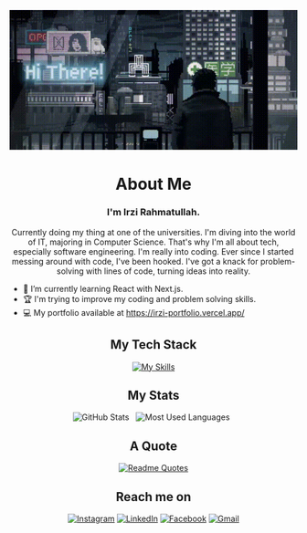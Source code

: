 <div align="center">

[![Hello There, I'm Irzi!](assets/header.gif)](https://github.com/zaxchaxs)

<!-- [![Twitter/X](https://skillicons.dev/icons?i=twitter)](https://twitter.com/kshyun28) &nbsp;
[![LinkedIn](https://skillicons.dev/icons?i=linkedin)](https://www.linkedin.com/in/jaspergabriel/) &nbsp;
[![Gmail](https://skillicons.dev/icons?i=gmail)](mailto:jasper.d.gabriel@gmail.com?subject=Hello%20Jasper,%20From%20Github) -->

</div>

<div align="center">

# About Me

### I'm Irzi Rahmatullah.
   
Currently doing my thing at one of the universities. I'm diving into the world of IT, majoring in Computer Science. That's why I'm all about tech, especially software engineering. I'm really into coding. Ever since I started messing around with code, I've been hooked. I've got a knack for problem-solving with lines of code, turning ideas into reality.

<div align="left">

- 🌱 I’m currently learning React with Next.js.
- 🏆 I'm trying to improve my coding and problem solving skills.
- 💻 My portfolio available at https://irzi-portfolio.vercel.app/

</div>

## My Tech Stack

[![My Skills](https://skillicons.dev/icons?i=html,css,tailwind,js,ts,nodejs,react,nextjs,mysql,git)](https://skillicons.dev)

## My Stats

<p>
    <img height=175 alt="GitHub Stats" src="https://github-readme-stats.vercel.app/api?username=zaxchaxs&show_icons=true&count_private=true&theme=dark" />&nbsp;&nbsp;
    <img height=175 alt="Most Used Languages" src="https://github-readme-stats.vercel.app/api/top-langs/?username=zaxchaxs&layout=compact&theme=dark" />&nbsp;&nbsp;
</p>

## A Quote

[![Readme Quotes](https://quotes-github-readme.vercel.app/api?type=horizontal&theme=dark)](https://github.com/piyushsuthar/github-readme-quotes)

## Reach me on

[![Instagram](https://img.shields.io/badge/Instagram-%23E4405F.svg?style=for-the-badge&logo=Instagram&logoColor=white)](https://instagram.com/irzirhmtllh)
[![LinkedIn](https://img.shields.io/badge/linkedin-%230077B5.svg?style=for-the-badge&logo=linkedin&logoColor=white)](https://www.linkedin.com/in/irzi-rahmatullah-65a44b294)
[![Facebook](https://img.shields.io/badge/Facebook-%231877F2.svg?style=for-the-badge&logo=Facebook&logoColor=white)](https://web.facebook.com/Irzi.meghankhapthap/)
[![Gmail](https://img.shields.io/badge/Gmail-D14836?style=for-the-badge&logo=gmail&logoColor=white)](mailto:irzirahmatullah@gmail.com)

</div>



